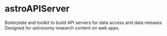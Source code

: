 # astroAPIServer
Boilerplate and toolkit to build API servers for data access and data releases Designed for astronomy research content on web apps.
